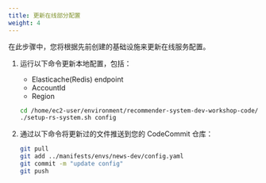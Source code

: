```yaml
---
title: 更新在线部分配置
weight: 4
---
```


在此步骤中，您将根据先前创建的基础设施来更新在线服务配置。

1. 运行以下命令更新本地配置，包括：
    - Elasticache(Redis) endpoint
    - AccountId
    - Region

    ```sh
    cd /home/ec2-user/environment/recommender-system-dev-workshop-code/scripts
    ./setup-rs-system.sh config
    ```

3. 通过以下命令将更新过的文件推送到您的 CodeCommit 仓库：

    ```sh
    git pull
    git add ../manifests/envs/news-dev/config.yaml
    git commit -m "update config"
    git push
    ```